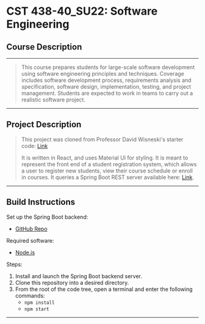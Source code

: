 # CST 438-40_SU22: Software Engineering

## Course Description

---

> This course prepares students for large-scale software development using software engineering principles and techniques. Coverage includes software development process, requirements analysis and specification, software design, implementation, testing, and project management. Students are expected to work in teams to carry out a realistic software project.

---

## Project Description

> This project was cloned from Professor David Wisneski's starter code: [Link](https://github.com/dwisneski/cst438_register_frontend)
>
> It is written in React, and uses Material UI for styling. It is meant to represent the front end of a student registration system, which allows a user to register new students, view their course schedule or enroll in courses. It queries a Spring Boot REST server available here: [Link](https://github.com/raymondshum/CST438-Register-backend-shum).

---

## Build Instructions

Set up the Spring Boot backend:
- [GitHub Repo](https://github.com/raymondshum/CST438-Register-backend-shum)

Required software:
- [Node.js](https://nodejs.org/en/)

Steps:
1. Install and launch the Spring Boot backend server.
2. Clone this repository into a desired directory.
3. From the root of the code tree, open a terminal and enter the following commands:
    - <code>npm install</code>
    - <code>npm start</code>

---